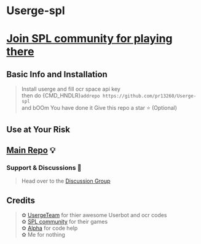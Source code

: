 # Userge-spl

# [Join SPL community for playing there](https://t.me/Spoiled_Community)

## Basic Info and Installation 

> Install userge and fill ocr space api key<br>
> then do {CMD_HNDLR}`addrepo https://github.com/pr13260/Userge-spl`<br>
> and bOOm You have done it
> Give this repo a star ⭐️ (Optional)


## Use at Your Risk
## [Main Repo](https://github.com/UsergeTeam/Userge) 💡

### Support & Discussions 👥

> Head over to the [Discussion Group](https://t.me/the_ssc_chat)

## Credits
> ✿ [UsergeTeam](https://github.com/UsergeTeam) for thier awesome Userbot and ocr codes<br>
> ✿ [SPL community](https://t.me/Spoiled_Community) for their games<br>
> ✿ [Alpha](https://t.me/North_Yankton) for code help<br>
> ✿ Me for nothing
